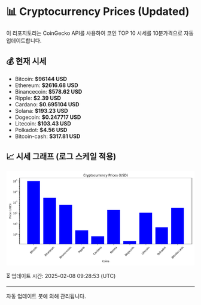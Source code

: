 
# 📊 Cryptocurrency Prices (Updated)

이 리포지토리는 CoinGecko API를 사용하여 코인 TOP 10 시세를 10분가격으로 자동 업데이트합니다.

## 💰 현재 시세
- Bitcoin: **$96144 USD**
- Ethereum: **$2616.68 USD**
- Binancecoin: **$578.62 USD**
- Ripple: **$2.39 USD**
- Cardano: **$0.695104 USD**
- Solana: **$193.23 USD**
- Dogecoin: **$0.247717 USD**
- Litecoin: **$103.43 USD**
- Polkadot: **$4.56 USD**
- Bitcoin-cash: **$317.81 USD**

## 📈 시세 그래프 (로그 스케일 적용)
![Crypto Prices](crypto_prices.png)

⏳ 업데이트 시간: 2025-02-08 09:28:53 (UTC)

---
자동 업데이트 봇에 의해 관리됩니다.
